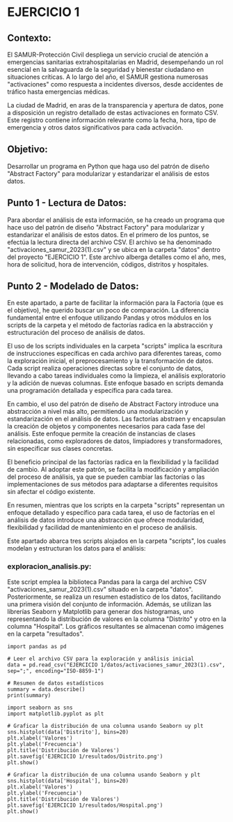 # EJERCICIO 1

## Contexto:

El SAMUR-Protección Civil despliega un servicio crucial de atención a emergencias sanitarias extrahospitalarias en Madrid, desempeñando un rol esencial en la salvaguarda de la seguridad y bienestar ciudadano en situaciones críticas. A lo largo del año, el SAMUR gestiona numerosas "activaciones" como respuesta a incidentes diversos, desde accidentes de tráfico hasta emergencias médicas.

La ciudad de Madrid, en aras de la transparencia y apertura de datos, pone a disposición un registro detallado de estas activaciones en formato CSV. Este registro contiene información relevante como la fecha, hora, tipo de emergencia y otros datos significativos para cada activación.

## Objetivo:
Desarrollar un programa en Python que haga uso del patrón de diseño "Abstract Factory" para modularizar y estandarizar el análisis de estos datos.

## Punto 1 - Lectura de Datos:

Para abordar el análisis de esta información, se ha creado un programa que hace uso del patrón de diseño "Abstract Factory" para modularizar y estandarizar el análisis de estos datos. En el primero de los puntos, se efectúa la lectura directa del archivo CSV. El archivo se ha denominado "activaciones_samur_2023(1).csv" y se ubica en la carpeta "datos" dentro del proyecto "EJERCICIO 1". Este archivo alberga detalles como el año, mes, hora de solicitud, hora de intervención, códigos, distritos y hospitales.


## Punto 2 - Modelado de Datos:
En este apartado, a parte de facilitar la información para la Factoria (que es el objetivo), he querido buscar un poco de comparación. La diferencia fundamental entre el enfoque utilizando Pandas y otros módulos en los scripts de la carpeta y el método de factorías radica en la abstracción y estructuración del proceso de análisis de datos.

El uso de los scripts individuales en la carpeta "scripts" implica la escritura de instrucciones específicas en cada archivo para diferentes tareas, como la exploración inicial, el preprocesamiento y la transformación de datos. Cada script realiza operaciones directas sobre el conjunto de datos, llevando a cabo tareas individuales como la limpieza, el análisis exploratorio y la adición de nuevas columnas. Este enfoque basado en scripts demanda una programación detallada y específica para cada tarea.

En cambio, el uso del patrón de diseño de Abstract Factory introduce una abstracción a nivel más alto, permitiendo una modularización y estandarización en el análisis de datos. Las factorías abstraen y encapsulan la creación de objetos y componentes necesarios para cada fase del análisis. Este enfoque permite la creación de instancias de clases relacionadas, como exploradores de datos, limpiadores y transformadores, sin especificar sus clases concretas.

El beneficio principal de las factorías radica en la flexibilidad y la facilidad de cambio. Al adoptar este patrón, se facilita la modificación y ampliación del proceso de análisis, ya que se pueden cambiar las factorías o las implementaciones de sus métodos para adaptarse a diferentes requisitos sin afectar el código existente.

En resumen, mientras que los scripts en la carpeta "scripts" representan un enfoque detallado y específico para cada tarea, el uso de factorías en el análisis de datos introduce una abstracción que ofrece modularidad, flexibilidad y facilidad de mantenimiento en el proceso de análisis.





Este apartado abarca tres scripts alojados en la carpeta "scripts", los cuales modelan y estructuran los datos para el análisis:

### exploracion_analisis.py:

Este script emplea la biblioteca Pandas para la carga del archivo CSV "activaciones_samur_2023(1).csv" situado en la carpeta "datos". Posteriormente, se realiza un resumen estadístico de los datos, facilitando una primera visión del conjunto de información. Además, se utilizan las librerías Seaborn y Matplotlib para generar dos histogramas, uno representando la distribución de valores en la columna "Distrito" y otro en la columna "Hospital". Los gráficos resultantes se almacenan como imágenes en la carpeta "resultados".
```
import pandas as pd

# Leer el archivo CSV para la exploración y análisis inicial
data = pd.read_csv("EJERCICIO 1/datos/activaciones_samur_2023(1).csv", sep=";", encoding="ISO-8859-1")

# Resumen de datos estadísticos
summary = data.describe()
print(summary)

import seaborn as sns
import matplotlib.pyplot as plt

# Graficar la distribución de una columna usando Seaborn uy plt
sns.histplot(data['Distrito'], bins=20)
plt.xlabel('Valores')
plt.ylabel('Frecuencia')
plt.title('Distribución de Valores')
plt.savefig('EJERCICIO 1/resultados/Distrito.png')
plt.show()

# Graficar la distribución de una columna usando Seaborn y plt
sns.histplot(data['Hospital'], bins=20)
plt.xlabel('Valores')
plt.ylabel('Frecuencia')
plt.title('Distribución de Valores')
plt.savefig('EJERCICIO 1/resultados/Hospital.png')
plt.show()
```
